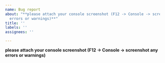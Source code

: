 ```yaml
---
name: Bug report
about: "**please attach your console screenshot (F12 -> Console -> screenshot any
  errors or warnings)**"
title: ''
labels: ''
assignees: ''

---
```


**please attach your console screenshot (F12 -> Console -> screenshot any errors or warnings)**
